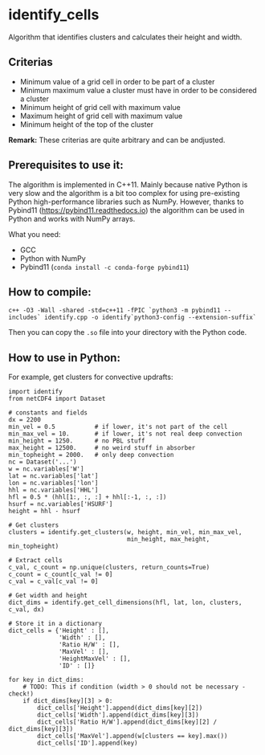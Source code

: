 # identify_cells

Algorithm that identifies clusters and calculates their height and width.

## Criterias
*  Minimum value of a grid cell in order to be part of a cluster
*  Minimum maximum value a cluster must have in order to be considered a cluster
*  Minimum height of grid cell with maximum value
*  Maximum height of grid cell with maximum value
*  Minimum height of the top of the cluster

**Remark:** These criterias are quite arbitrary and can be andjusted.

## Prerequisites to use it:
The algorithm is implemented in C++11. Mainly because native Python is very slow and the algorithm is a bit too complex for using pre-existing Python high-performance libraries such as NumPy. However, thanks to Pybind11 (https://pybind11.readthedocs.io) the algorithm can be used in Python and works with NumPy arrays.

What you need:
*  GCC
*  Python with NumPy
*  Pybind11 (`conda install -c conda-forge pybind11`)

## How to compile:
```
c++ -O3 -Wall -shared -std=c++11 -fPIC `python3 -m pybind11 --includes` identify.cpp -o identify`python3-config --extension-suffix`
```
Then you can copy the `.so` file into your directory with the Python code.

## How to use in Python:
For example, get clusters for convective updrafts:
```
import identify
from netCDF4 import Dataset

# constants and fields
dx = 2200
min_vel = 0.5           # if lower, it's not part of the cell
min_max_vel = 10.       # if lower, it's not real deep convection
min_height = 1250.      # no PBL stuff
max_height = 12500.     # no weird stuff in absorber
min_topheight = 2000.   # only deep convection
nc = Dataset('...')
w = nc.variables['W']
lat = nc.variables['lat']
lon = nc.variables['lon']
hhl = nc.variables['HHL']
hfl = 0.5 * (hhl[1:, :, :] + hhl[:-1, :, :])
hsurf = nc.variables['HSURF']
height = hhl - hsurf

# Get clusters
clusters = identify.get_clusters(w, height, min_vel, min_max_vel,
                                 min_height, max_height, min_topheight)

# Extract cells
c_val, c_count = np.unique(clusters, return_counts=True)
c_count = c_count[c_val != 0]
c_val = c_val[c_val != 0]

# Get width and height
dict_dims = identify.get_cell_dimensions(hfl, lat, lon, clusters, c_val, dx)

# Store it in a dictionary
dict_cells = {'Height' : [],
              'Width' : [],
              'Ratio H/W' : [],
              'MaxVel' : [],
              'HeightMaxVel' : [],
              'ID' : []}

for key in dict_dims:                               
    # TODO: This if condition (width > 0 should not be necessary - check!)
    if dict_dims[key][3] > 0:
        dict_cells['Height'].append(dict_dims[key][2])
        dict_cells['Width'].append(dict_dims[key][3])
        dict_cells['Ratio H/W'].append(dict_dims[key][2] / dict_dims[key][3])
        dict_cells['MaxVel'].append(w[clusters == key].max())
        dict_cells['ID'].append(key)
```
